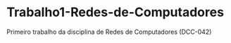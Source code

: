 # Trabalho1-Redes-de-Computadores
Primeiro trabalho da disciplina de Redes de Computadores (DCC-042)
